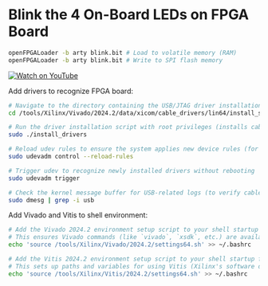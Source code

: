 # Blink the 4 On-Board LEDs on FPGA Board

```bash
openFPGALoader -b arty blink.bit # Load to volatile memory (RAM)
openFPGALoader -b arty blink.bit # Write to SPI flash memory
```

[![Watch on YouTube](https://img.youtube.com/vi/jF-AkoCAuxQ/hqdefault.jpg)](https://youtube.com/shorts/jF-AkoCAuxQ)


Add drivers to recognize FPGA board:
```bash
# Navigate to the directory containing the USB/JTAG driver installation script for Vivado 2024.2
cd /tools/Xilinx/Vivado/2024.2/data/xicom/cable_drivers/lin64/install_script/install_drivers

# Run the driver installation script with root privileges (installs cable drivers like Digilent and FTDI)
sudo ./install_drivers

# Reload udev rules to ensure the system applies new device rules (for USB/JTAG detection)
sudo udevadm control --reload-rules

# Trigger udev to recognize newly installed drivers without rebooting
sudo udevadm trigger

# Check the kernel message buffer for USB-related logs (to verify cable detection or driver issues)
sudo dmesg | grep -i usb
```

Add Vivado and Vitis to shell environment:
```bash
# Add the Vivado 2024.2 environment setup script to your shell startup file (~/.bashrc)
# This ensures Vivado commands (like `vivado`, `xsdk`, etc.) are available in future terminal sessions
echo 'source /tools/Xilinx/Vivado/2024.2/settings64.sh' >> ~/.bashrc

# Add the Vitis 2024.2 environment setup script to your shell startup file (~/.bashrc)
# This sets up paths and variables for using Vitis (Xilinx's software development platform for FPGAs/SoCs)
echo 'source /tools/Xilinx/Vitis/2024.2/settings64.sh' >> ~/.bashrc
```
